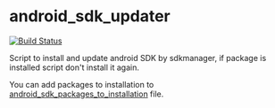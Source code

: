 # android_sdk_updater
[![Build Status](https://travis-ci.org/mgasiorowski/android_sdk_updater.svg?branch=master)](https://travis-ci.org/mgasiorowski/android_sdk_updater)

Script to install and update android SDK by sdkmanager, if package is installed script don't install it again.

You can add packages to installation to [android_sdk_packages_to_installation](https://github.com/mgasiorowski/android_sdk_updater/blob/master/android_sdk_packages_to_installation) file.
